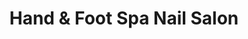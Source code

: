 ---
title: "Hand & Foot Spa Nail Salon"
url: /la-porte/hand-and-foot-spa-nail-salon/
shop: beauty
---
